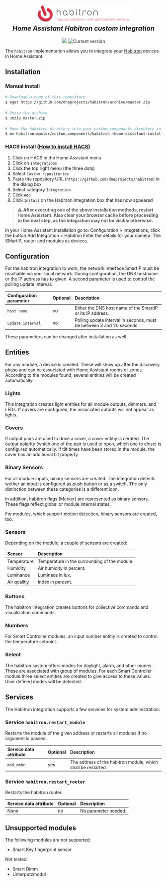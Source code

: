 <h2 align="center">
  <a href="https://habitron.de"><img src="./custom_components/habitron/logos/logo@2x.png" alt="Habitron logotype" width="300"></a>
  <br>
  <i>Home Assistant Habitron custom integration</i>
  <br>
</h2>

<p align="center">
  <a href="https://github.com/custom-components/hacs"><img src="https://img.shields.io/badge/HACS-Custom-orange.svg"></a>
  <img src="https://img.shields.io/github/v/release/dneprojects/habitron" alt="Current version">
</p>

The `habitron` implementation allows you to integrate your [Habitron](https://www.habitron.de/) devices in Home Assistant.

## Installation

### Manual install

```bash
# Download a copy of this repository
$ wget https://github.com/dneprojects/habitron/archive/master.zip

# Unzip the archive
$ unzip master.zip

# Move the habitron directory into your custom_components directory in your Home Assistant install
$ mv habitron-master/custom_components/habitron <home-assistant-install-directory>/config/custom_components/
```


### HACS install ([How to install HACS](https://hacs.xyz/docs/setup/prerequisites))

  1. Click on HACS in the Home Assistant menu
  2. Click on `Integrations`
  3. Click the top right menu (the three dots)
  4. Select `Custom repositories`
  5. Paste the repository URL (`https://github.com/dneprojects/habitron`) in the dialog box
  6. Select category `Integration`
  7. Click `Add`
  8. Click `Install` on the Habitron integration box that has now appeared
  

> :warning: **After executing one of the above installation methods, restart Home Assistant. Also clear your browser cache before proceeding to the next step, as the integration may not be visible otherwise.**


In your Home Assistant installation go to: Configuration > Integrations, click the button Add Integration > Habitron
Enter the details for your camera. The SMartIP, router and modules as devices. 

## Configuration

For the habitron integration to work, the network interface SmartIP must be reachable via your local network. During configuration, the DNS hostname or the IP address has to given.
A second parameter is used to control the polling update interval.

| Configuration parameter | Optional  | Description  |
| :---------------------- | :-------- | :----------- |
| `host name`             | no        | Either the DNS host name of the SmartIP or its IP address.
| `update interval`       | no        | Polling update interval in seconds, must be between 3 and 20 seconds.

These parameters can be changed after installation as well.

## Entities

For any module, a device is created. These will show up after the discovery phase and can be associated with Home Assistant rooms or zones.
According to the modules found, several entities will be created automatically.

### Lights

This integration creates light entities for all module outputs, dimmers. and LEDs. If covers are configured, the associated outputs will not appear as lights.

### Covers

If output pairs are used to drive a cover, a cover entitiy is cerated. The output polarity (which one of the pair is used to open, which one to close) is configured automatically. If tilt times have been stored in the module, the cover has an additional tilt property.

### Binary Sensors

For all module inputs, binary sensors are created. The integration detects wether an input is configured as push button or as a switch. The only distinction between these categories is a different icon.

In addition, habitron flags (Merker) are represented as binary sensors. These flags reflect global or module internal states.

For modules, which support motion detection, binary sensors are created, too.

### Sensors

Depending on the module, a couple of sensors are created:

| Sensor               | Description |
| :------------------- | :------------------------------------------------------------ |
| Temperature          | Temperature in the surrounding of the module.                 |
| Humidity             | Air humidity in percent.                                      |
| Luminance            | Luminace in lux.                                              |
| Air qualitiy         | Index in percent.                                             |

### Buttons

The habitron integration creates buttons for collective commands and visualization commands.

### Numbers

For Smart Controller modules, an input number entitiy is created to control the temperature setpoint.

### Select

The habitron system offers modes for daylight, alarm, and other modes. These are associated with group of modules. For each Smart Controller module three select entities are created to give access to these values. User defined modes will be detected.

## Services

The Habitron integration supports a few services for system administration:

### Service `habitron.restart_module`

Restarts the module of the given address or restarts all modules if no argument is passed.

| Service data attribute  | Optional  | Description  |
| :---------------------- | :-------- | :----------- |
| `mod_nmbr`              | yes       | The address of the habitron module, which shall be restarted.

### Service `habitron.restart_router`

Restarts the habitron router.

| Service data attribute  | Optional  | Description  |
| :---------------------- | :-------- | :----------- |
| None                    | no        | No parameter needed.

## Unsupported modules

The following modules are not supported:

- Smart Key fingerprint sensor

Not tested:
- Smart Dimm
- Unterputzmodul
